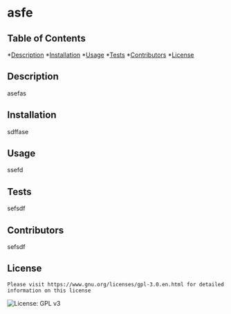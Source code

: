 # asfe

  ## Table of Contents
  *[Description](#description)
  *[Installation](#installation)
  *[Usage](#usage)
  *[Tests](#tests)
  *[Contributors](#contributors)
  *[License](#license)

  ## Description
  asefas

  ## Installation
  sdffase

  ## Usage
  ssefd

  ## Tests
  sefsdf

  ## Contributors
  sefsdf

  ## License 
    Please visit https://www.gnu.org/licenses/gpl-3.0.en.html for detailed information on this license
     
  
  ![License: GPL v3](https://img.shields.io/badge/License-GPLv3-blue.svg)